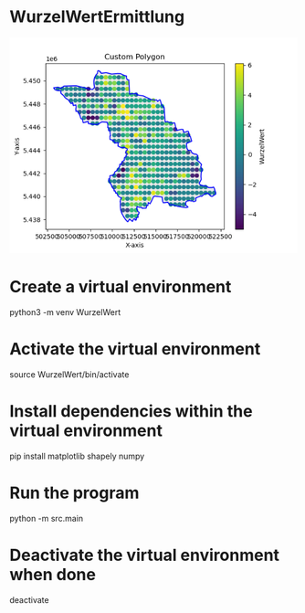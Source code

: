 <h1>WurzelWertErmittlung <br/></h1>
<img src="./karte_500_500.png"/>

# Create a virtual environment
python3 -m venv WurzelWert

# Activate the virtual environment
source WurzelWert/bin/activate

# Install dependencies within the virtual environment
pip install matplotlib shapely numpy

# Run the program
python -m src.main

# Deactivate the virtual environment when done
deactivate
